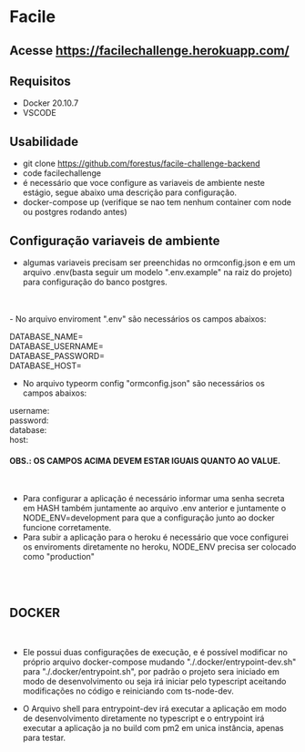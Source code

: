 # Facile

## Acesse https://facilechallenge.herokuapp.com/

## Requisitos
 - Docker 20.10.7 
 - VSCODE

## Usabilidade

- git clone https://github.com/forestus/facile-challenge-backend
- code facilechallenge
- é necessário que voce configure as variaveis de ambiente neste estágio, segue abaixo uma descrição para configuração.
- docker-compose up (verifique se nao tem nenhum container com node ou postgres rodando antes)

## Configuração variaveis de ambiente

 - algumas variaveis precisam ser preenchidas no ormconfig.json e em um arquivo .env(basta seguir um modelo ".env.example" na raiz do projeto) para configuração do banco postgres.
</br>
</br>
 - No arquivo enviroment ".env" são necessários os campos abaixos: </br>

DATABASE_NAME= </br>
DATABASE_USERNAME= </br>
DATABASE_PASSWORD= </br>
DATABASE_HOST= </br>

 - No arquivo typeorm config "ormconfig.json" são necessários os campos abaixos: </br>

username: </br>
password: </br>
database: </br>
host: </br>

#### OBS.: OS CAMPOS ACIMA DEVEM ESTAR IGUAIS QUANTO AO VALUE.
</br>

 - Para configurar a aplicação é necessário informar uma senha secreta em HASH também juntamente ao arquivo .env anterior e juntamente o NODE_ENV=development para que a configuração junto ao docker funcione corretamente.
 - Para subir a aplicação para o heroku é necessário que voce configurei os enviroments diretamente no heroku, NODE_ENV precisa ser colocado como "production"
</br>
</br>

## DOCKER
</br>

 - Ele possui duas configurações de execução, e é possível modificar no próprio arquivo docker-compose mudando "./.docker/entrypoint-dev.sh" para  "./.docker/entrypoint.sh", por padrão o projeto sera iniciado em modo de desenvolvimento ou seja irá iniciar pelo typescript aceitando modificações no código e reiniciando com ts-node-dev.


 - O Arquivo shell para entrypoint-dev irá executar a aplicação em modo de desenvolvimento diretamente no typescript e o entrypoint irá executar a aplicação ja no build com pm2 em unica instância, apenas para testar.
